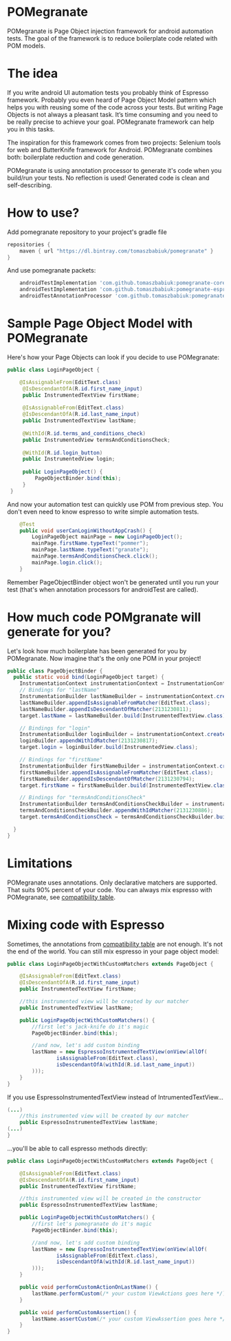 # POMegranate
POMegranate is Page Object injection framework for android automation tests. The goal of the framework is to reduce boilerplate code related with POM models.

# The idea
If you write android UI automation tests you probably think of Espresso framework. Probably you even heard of Page Object Model pattern which helps you with reusing some of the code across your tests. But writing Page Objects is not always a pleasant task. It’s time consuming and you need to be really precise to achieve your goal. POMegranate framework can help you in this tasks. 

The inspiration for this framework comes from two projects: Selenium tools for web and ButterKnife framework for Android. POMegranate combines both: boilerplate reduction and code generation.

POMegranate is using annotation processor to generate it's code when you build/run your tests. No reflection is used! Generated code is clean and self-describing.

# How to use?
Add pomegranate repository to your project's gradle file
```groovy
repositories {
    maven { url "https://dl.bintray.com/tomaszbabiuk/pomegranate" }
}
```

And use pomegranate packets:
```groovy
    androidTestImplementation 'com.github.tomaszbabiuk:pomegranate-core:0.1.0'
    androidTestImplementation 'com.github.tomaszbabiuk:pomegranate-espresso:0.1.0'
    androidTestAnnotationProcessor 'com.github.tomaszbabiuk:pomegranate-processor:0.1.0'
```

# Sample Page Object Model with POMegranate
Here's how your Page Objects can look if you decide to use POMegranate:

```java
public class LoginPageObject {

    @IsAssignableFrom(EditText.class)
     @IsDescendantOfA(R.id.first_name_input)
     public InstrumentedTextView firstName;
 
     @IsAssignableFrom(EditText.class)
     @IsDescendantOfA(R.id.last_name_input)
     public InstrumentedTextView lastName;
 
     @WithId(R.id.terms_and_conditions_check)
     public InstrumentedView termsAndConditionsCheck;
 
     @WithId(R.id.login_button)
     public InstrumentedView login;
 
     public LoginPageObject() {
         PageObjectBinder.bind(this);
     }
 }
```

And now your automation test can quickly use POM from previous step. You don't even need to know espresso to write simple automation tests.
```java
    @Test
    public void userCanLoginWithoutAppCrash() {
        LoginPageObject mainPage = new LoginPageObject();
        mainPage.firstName.typeText("pommer");
        mainPage.lastName.typeText("granate");
        mainPage.termsAndConditionsCheck.click();
        mainPage.login.click();
    }
```

Remember PageObjectBinder object won't be generated until you run your test (that's when annotation processors for androidTest are called).

# How much code POMgranate will generate for you?
Let's look how much boilerplate has been generated for you by POMegranate. Now imagine that's the only one POM in your project!
```java
public class PageObjectBinder {
  public static void bind(LoginPageObject target) {
    InstrumentationContext instrumentationContext = InstrumentationContextResolver.resolve();
    // Bindings for "lastName"
    InstrumentationBuilder lastNameBuilder = instrumentationContext.createBuilder();
    lastNameBuilder.appendIsAssignableFromMatcher(EditText.class);
    lastNameBuilder.appendIsDescendantOfMatcher(2131230811);
    target.lastName = lastNameBuilder.build(InstrumentedTextView.class);

    // Bindings for "login"
    InstrumentationBuilder loginBuilder = instrumentationContext.createBuilder();
    loginBuilder.appendWithIdMatcher(2131230817);
    target.login = loginBuilder.build(InstrumentedView.class);

    // Bindings for "firstName"
    InstrumentationBuilder firstNameBuilder = instrumentationContext.createBuilder();
    firstNameBuilder.appendIsAssignableFromMatcher(EditText.class);
    firstNameBuilder.appendIsDescendantOfMatcher(2131230794);
    target.firstName = firstNameBuilder.build(InstrumentedTextView.class);

    // Bindings for "termsAndConditionsCheck"
    InstrumentationBuilder termsAndConditionsCheckBuilder = instrumentationContext.createBuilder();
    termsAndConditionsCheckBuilder.appendWithIdMatcher(2131230886);
    target.termsAndConditionsCheck = termsAndConditionsCheckBuilder.build(InstrumentedView.class);

  }
}
```

# Limitations
POMegranate uses annotations. Only declarative matchers are supported. That suits 90% percent of your code. You can always mix espresso with POMegranate, see [compatibility table](compatibility-table.md).

# Mixing code with Espresso
Sometimes, the annotations from  [compatibility table](compatibility-table.md) are not enough. It's not the end of the world. You can still mix espresso in your page object model:
```java
public class LoginPageObjectWithCustomMatchers extends PageObject {

    @IsAssignableFrom(EditText.class)
    @IsDescendantOfA(R.id.first_name_input)
    public InstrumentedTextView firstName;

    //this instrumented view will be created by our matcher
    public InstrumentedTextView lastName;

    public LoginPageObjectWithCustomMatchers() {
        //first let's jack-knife do it's magic
        PageObjectBinder.bind(this);

        //and now, let's add custom binding
        lastName = new EspressoInstrumentedTextView(onView(allOf(
                isAssignableFrom(EditText.class),
                isDescendantOfA(withId(R.id.last_name_input))
        )));
    }
}
```

If you use EspressoInstrumentedTextView instead of IntrumentedTextView...
```java
(...)
    //this instrumented view will be created by our matcher
    public EspressoInstrumentedTextView lastName;
(...)
}
```
...you'll be able to call espresso methods directly:
```java
public class LoginPageObjectWithCustomMatchers extends PageObject {

    @IsAssignableFrom(EditText.class)
    @IsDescendantOfA(R.id.first_name_input)
    public InstrumentedTextView firstName;

    //this instrumented view will be created in the constructor
    public EspressoInstrumentedTextView lastName;

    public LoginPageObjectWithCustomMatchers() {
        //first let's pomegranate do it's magic
        PageObjectBinder.bind(this);

        //and now, let's add custom binding
        lastName = new EspressoInstrumentedTextView(onView(allOf(
                isAssignableFrom(EditText.class),
                isDescendantOfA(withId(R.id.last_name_input))
        )));
    }

    public void performCustomActionOnLastName() {
        lastName.performCustom(/* your custom ViewActions goes here */);
    }

    public void performCustomAssertion() {
        lastName.assertCustom(/* your custom ViewAssertion goes here */);
    }
}
```